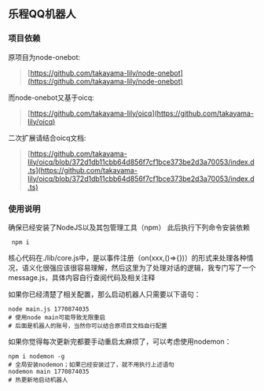 ## 乐程QQ机器人

### 项目依赖

原项目为node-onebot:
>[https://github.com/takayama-lily/node-onebot](https://github.com/takayama-lily/node-onebot)

而node-onebot又基于oicq:
>[https://github.com/takayama-lily/oicq](https://github.com/takayama-lily/oicq)

二次扩展请结合oicq文档:
>[https://github.com/takayama-lily/oicq/blob/372d1db11cbb64d856f7cf1bce373be2d3a70053/index.d.ts](https://github.com/takayama-lily/oicq/blob/372d1db11cbb64d856f7cf1bce373be2d3a70053/index.d.ts)

### 使用说明
确保已经安装了NodeJS以及其包管理工具（npm）
此后执行下列命令安装依赖

```node
 npm i  
```

核心代码在./lib/core.js中，是以事件注册（on(xxx,()=>{})）的形式来处理各种情况，语义化很强应该很容易理解，然后这里为了处理对话的逻辑，我专门写了一个message.js，具体内容自行查阅代码及相关注释

如果你已经清楚了相关配置，那么启动机器人只需要以下语句：

```shell
node main.js 1770874035
# 使用node main可能导致无限重启 
# 后面是机器人的账号，当然你可以结合原项目文档自行配置
```



如果你觉得每次更新完都要手动重启太麻烦了，可以考虑使用nodemon：

```shell
npm i nodemon -g
# 全局安装nodemon；如果已经安装过了，就不用执行上述语句
nodemon main 1770874035
# 热更新地启动机器人
```

